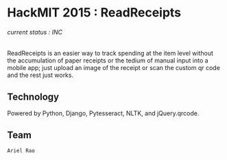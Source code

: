 HackMIT 2015 : ReadReceipts
========
###### current status : INC

ReadReceipts is an easier way to track spending at the item level without the accumulation of paper receipts or the tedium of manual input into a mobile app; just upload an image of the receipt or scan the custom qr code and the rest just works.

Technology
------------------------------
Powered by Python, Django, Pytesseract, NLTK, and jQuery.qrcode.

Team
-----------------------------
```
Ariel Rao
```
